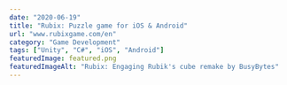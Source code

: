 ```yaml
---
date: "2020-06-19"
title: "Rubix: Puzzle game for iOS & Android"
url: "www.rubixgame.com/en"
category: "Game Development"
tags: ["Unity", "C#", "iOS", "Android"]
featuredImage: featured.png
featuredImageAlt: "Rubix: Engaging Rubik's cube remake by BusyBytes"
---
```

